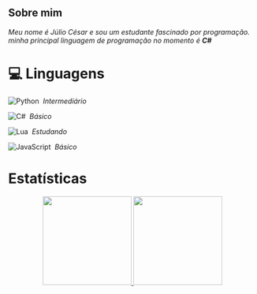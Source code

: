 ## Sobre mim
<em>Meu nome é Júlio César e sou um estudante fascinado por programação.</em>\
<em>minha principal linguagem de programação no momento é **C#**</em>

# 💻 Linguagens

![Python](https://img.shields.io/badge/-Python-050806?style=flat-square&logo=python)&nbsp;
*Intermediário*

![C#](https://img.shields.io/badge/-C-050806?style=flat-square&logo=Csharp)&nbsp;
*Básico*
 
![Lua](https://img.shields.io/badge/-Lua-050806?style=flat-square&logo=lua)&nbsp;
*Estudando*

![JavaScript](https://img.shields.io/badge/-JavaScript-050806?style=flat-square&logo=javascript)&nbsp;
*Básico*


# Estatísticas

<p align="center">
<a href="https://github.com/elyamsepha">
  <img height="180em" src="https://github-readme-stats-eight-theta.vercel.app/api?username=elyamsepha&show_icons=true&theme=dark&include_all_commits=true&count_private=true"/>
  <img height="180em" src="https://github-readme-stats-eight-theta.vercel.app/api/top-langs/?username=elyamsepha&layout=compact&langs_count=8&theme=dark"/>
</a>
</p>
